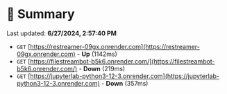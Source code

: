 # 📖 Summary
Last updated: **6/27/2024, 2:57:40 PM**

- `GET` [https://restreamer-09gx.onrender.com](https://restreamer-09gx.onrender.com) - **Up** (1142ms)
- `GET` [https://filestreambot-b5k6.onrender.com/](https://filestreambot-b5k6.onrender.com/) - **Down** (219ms)
- `GET` [https://jupyterlab-python3-12-3.onrender.com](https://jupyterlab-python3-12-3.onrender.com) - **Down** (357ms)
